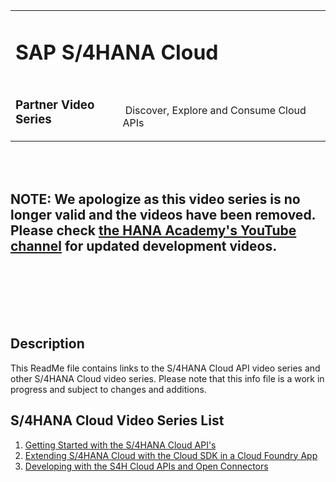 <table width=100% border=0>
<tr ><td colspan=2><h1>SAP S/4HANA Cloud</h1></td></tr>
<tr><td><h3>Partner Video Series</h3></td><td width=66%></br>&nbsp;Discover, Explore and Consume Cloud APIs</td>
</table>

<br><br>
## NOTE: We apologize as this video series is no longer valid and the videos have been removed. Please check [the HANA Academy's YouTube channel](https://academy.saphana.com) for updated development videos.
<br><br><br><br><br>

## Description

This ReadMe file contains links to the S/4HANA Cloud API video series and other S/4HANA Cloud video series. Please note that this info file is a work in progress and subject to changes and additions.

## <a name="s4hcvsl"></a>S/4HANA Cloud Video Series List
1) [Getting Started with the S/4HANA Cloud API's](exercises/gettingstarteds4hcloudapis.md)
1) [Extending S/4HANA Cloud with the Cloud SDK in a Cloud Foundry App](exercises/extends4hccloudsdkcf.md)
1) [Developing with the S4H Cloud APIs and Open Connectors](exercises/openconnectorss4hcloudapis.md)
